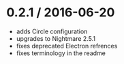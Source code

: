0.2.1 / 2016-06-20
==================

  * adds Circle configuration
  * upgrades to Nightmare 2.5.1
  * fixes deprecated Electron refrences
  * fixes terminology in the readme
